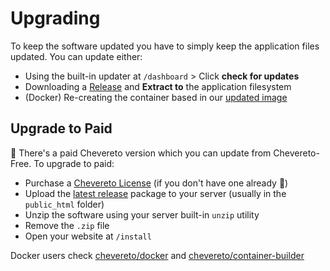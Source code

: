 # Upgrading

To keep the software updated you have to simply keep the application files updated. You can update either:

* Using the built-in updater at `/dashboard` > Click **check for updates**
* Downloading a [Release](https://github.com/rodber/chevereto-free/releases) and **Extract to** the application filesystem
* (Docker) Re-creating the container based in our [updated image](https://github.com/rodber/chevereto-free/pkgs/container/chevereto-free)

## Upgrade to Paid

🤑 There's a paid Chevereto version which you can update from Chevereto-Free. To upgrade to paid:

* Purchase a [Chevereto License](https://chevereto.com/pricing) (if you don't have one already 💖)
* Upload the [latest release](https://chevereto.com/panel/downloads) package to your server (usually in the `public_html` folder)
* Unzip the software using your server built-in `unzip` utility
* Remove the `.zip` file
* Open your website at `/install`

Docker users check [chevereto/docker](https://github.com/chevereto/docker) and [chevereto/container-builder](https://github.com/chevereto/container-builder)
